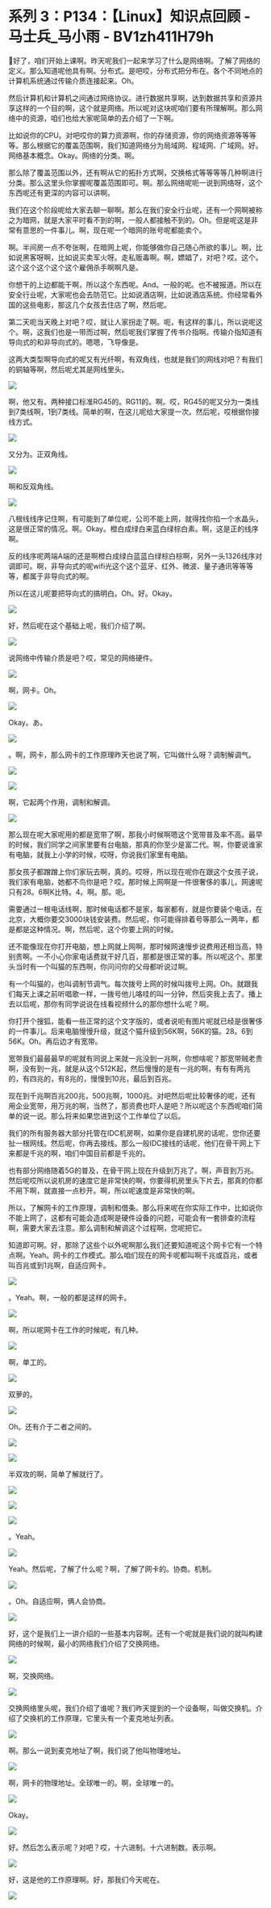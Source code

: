 # 系列 3：P134：【Linux】知识点回顾 - 马士兵_马小雨 - BV1zh411H79h

🤧好了，咱们开始上课啊。昨天呢我们一起来学习了什么是网络啊。了解了网络的定义。那么知道呢他具有啊。分布式。是吧哎，分布式把分布在。各个不同地点的计算机系统通过传输介质连接起来。Oh。

然后计算机和计算机之间通过网络协议。进行数据共享啊，达到数据共享和资源共享这样的一个目的啊，这个就是网络。所以呢对这块呢咱们要有所理解啊。那么网络中的资源，咱们也给大家呢简单的去介绍了一下啊。

比如说你的CPU。对吧哎你的算力资源啊，你的存储资源，你的网络资源等等等等。那么根据它的覆盖范围啊，我们知道网络分为局域网、程域网、广域网。好。网络基本概念。Okay。网络的分类。啊。

那么除了覆盖范围以外，还有啊从它的拓扑方式啊，交换格式等等等等几种啊进行分类。那么这里头你掌握呢覆盖范围即可。啊。那么网络呢呃一说到网络呀，这个东西呢还有更深的内容可以讲啊。

我们在这个阶段呢给大家去聊一聊啊。那么在我们安全行业呢，还有一个网啊被称之为暗网，就是大家平时看不到的啊，一般人都接触不到的。Oh。但是呢这是非常有意思的一件事儿。啊，现在呢一个暗网的账号呢都能卖个。

啊。半间房一点不夸张啊，在暗网上呢，你能够做你自己随心所欲的事儿。啊，比如说黑客呀啊，比如说买卖军火呀。走私贩毒啊。啊，嫖娼了，对吧？哎。这个。这个这个这个这个这个雇佣杀手啊啊凡是。

你想干的上边都能干啊，所以这个东西呢。And。一般的呢。也不被报道。所以在安全行业呢，大家呢也会去防范它。比如说酒店啊，比如说酒店系统。你经常看外国的这些电影，那这几个女孩去住店了啊，然后呢。

第二天呃当天晚上对吧？哎，就让人家拐走了啊。呃，有这样的事儿，所以说呢这个。啊，这我们也是一带而过啊，然后呢我们掌握了传书介指啊。传输介指知道有导向式的和非导向式的。嗯嗯，飞导像是。

这两大类型啊导向式的呢又有光纤啊，有双角线，也就是我们的网线对吧？有我们的铜轴等啊，然后呢尤其是网线里头。



![](img/8c0acf72f030a4558f70b22b7b2a13df_1.png)

啊，他又有。两种接口标准RG45的。RG11的。啊。哎，RG45的呢又分为一类线到7类线啊，1到7类线。简单的啊，在这儿呢给大家提一次。然后呢，哎根据你接线方式。



![](img/8c0acf72f030a4558f70b22b7b2a13df_3.png)

又分为。正双角线。

![](img/8c0acf72f030a4558f70b22b7b2a13df_5.png)

啊和反双角线。

![](img/8c0acf72f030a4558f70b22b7b2a13df_7.png)

八根线线序记住啊，有可能到了单位呢，公司不能上网，就得找你掐一个水晶头，这是很正常的情况。啊。Okay。橙白成绿白来蓝白绿棕白素。啊，这是正的线序啊。

反的线序呢两端A端的还是啊橙白成绿白蓝蓝白绿棕白棕啊，另外一头1326线序对调即可。啊，非导向式的呢wifi光这个这个蓝牙、红外、微波、量子通讯等等等等，都属于非导向式的啊。

所以在这儿呢要把导向式的搞明白。Oh。好。Okay。

![](img/8c0acf72f030a4558f70b22b7b2a13df_9.png)

好，然后呢在这个基础上呢，我们介绍了啊。

![](img/8c0acf72f030a4558f70b22b7b2a13df_11.png)

说网络中传输介质是吧？哎，常见的网络硬件。

![](img/8c0acf72f030a4558f70b22b7b2a13df_13.png)

啊，网卡。Oh。

![](img/8c0acf72f030a4558f70b22b7b2a13df_15.png)

Okay。あ。

![](img/8c0acf72f030a4558f70b22b7b2a13df_17.png)

。啊，网卡，那么网卡的工作原理昨天也说了啊，它叫做什么呀？调制解调气。

![](img/8c0acf72f030a4558f70b22b7b2a13df_19.png)

![](img/8c0acf72f030a4558f70b22b7b2a13df_20.png)

啊，它起两个作用，调制和解调。

![](img/8c0acf72f030a4558f70b22b7b2a13df_22.png)

那么现在呢大家呢用的都是宽带了啊，那我小时候啊嗯这个宽带普及率不高。最早的时候，我们同学之间家里要有台电脑，那真的你至少是富二代。啊，你要说谁家有电脑，就我上小学的时候，哎呀，你说我们家里有电脑。

那女孩子都蹭蹭上你们家玩去啊，真的。哎呀，所以现在呢你在跟这个女孩子说，我们家有电脑，她都不鸟你是吧？哎。那时候上网啊是一件很奢侈的事儿，网速呢只有28。6啊K比特。4。啊。那。呃。

需要通过一根电话线啊，那时候电话都不是家，每家都有，就是你要装个电话，在北京，大概你要交3000块钱安装费。然后呢，你可能得排着号等那么一两年，都是都是这种情况。啊，然后呢，这个你要上网的时候。

还不能像现在你打开电脑，想上网就上网啊，那时候网速慢步说费用还相当高，特别贵啊。一不小心你家电话费就干好几百，那都是很正常的事。所以呢这个。那里头当时有一个叫猫的东西啊，你问问你的父母都听说过啊。

有一个叫猫的，也叫调制节调气。每次拨号上网的时候叫拨号上网。Oh。就跟我们每天上课之前听唱歌一样，一拨号他儿咯哇的叫一分钟，然后突我上去了。播上去以后呢，那你有同学说说在线看视频什么的那你想什么呢？啊。

你打开个搜狐，能看一些正常的这个文字版的，或者说呃有图片呢就已经是很奢侈的一件事儿。后来电脑慢慢升级，就这个猫升级到56K啊，56K的猫。28。6到56K。Oh。再后边才有宽带。

宽带我们最最最早的呢就有同说上来就一兆没到一兆啊，你想啥呢？那宽带贼老贵啊，没有到一兆，就是从这个512K起，然后慢慢的是有一兆的啊，有有有两兆的，有四兆的，有8兆的，慢慢到10兆，最后到百兆。

现在到千兆啊百兆200兆，500兆啊，1000兆。对吧然后呢比较奢侈的呢，还有用企业宽带，用万兆的啊，当然了，那资费也吓人是吧？所以呢这个东西呢咱们简单的说一说。那么将来如果您进到这个工作单位了以后。

我们的所有服务器大部分托管在IDC机房啊，如果你是自建机房的话呢，您你还要扯一根网线。然后呢，你再去接线。那么一般IDC接线的话呢，他们在骨干网上下来都是千兆的啊，咱们中国目前都是千兆的。

也有部分网络随着5G的普及，在骨干网上现在升级到万兆了。啊，声音到万兆。然后呢哎所以说机房的速度它是非常快的啊，你要得机房里头下片去，那真的你都不用下啊，就直接一点秒开。啊，所以呢速度是非常快的啊。

所以，了解网卡的工作原理，调制和借条。那么将来呢在你实际工作中，比如说你不能上网了，这都有可能会造成啊是硬件设备的问题，可能会有一套排查的流程啊，需要大家去注意。那么调制和解调这个过程啊，您呢把它。

知道即可啊。好，那除了这些个以外呢啊那么我们还要知道呢这个网卡它有一个特点啊。Yeah。网卡的工作模式。那么咱们现在的网卡呢都叫啊千兆或百兆，或者叫百兆或到1兆啊，自适应网卡。



![](img/8c0acf72f030a4558f70b22b7b2a13df_24.png)

。Yeah。啊，一般的都是这样的网卡。

![](img/8c0acf72f030a4558f70b22b7b2a13df_26.png)

啊，所以呢网卡在工作的时候呢，有几种。

![](img/8c0acf72f030a4558f70b22b7b2a13df_28.png)

啊，单工的。

![](img/8c0acf72f030a4558f70b22b7b2a13df_30.png)

双萝的。

![](img/8c0acf72f030a4558f70b22b7b2a13df_32.png)

Oh。还有介于二者之间的。

![](img/8c0acf72f030a4558f70b22b7b2a13df_34.png)

![](img/8c0acf72f030a4558f70b22b7b2a13df_35.png)

半双攻的啊，简单了解就行了。

![](img/8c0acf72f030a4558f70b22b7b2a13df_37.png)

![](img/8c0acf72f030a4558f70b22b7b2a13df_38.png)

![](img/8c0acf72f030a4558f70b22b7b2a13df_39.png)

。Yeah。

![](img/8c0acf72f030a4558f70b22b7b2a13df_41.png)

Yeah。然后呢，了解了什么呢？啊，了解了网卡的。协商。机制。

![](img/8c0acf72f030a4558f70b22b7b2a13df_43.png)

。Oh。自适应啊，俩人会协商。

![](img/8c0acf72f030a4558f70b22b7b2a13df_45.png)

好，这个是我们上一讲介绍的一些基本内容啊。还有一个呢就是我们说的就叫构建网络的时候啊，最小的网络我们介绍了交换网络。



![](img/8c0acf72f030a4558f70b22b7b2a13df_47.png)

啊，交换网络。

![](img/8c0acf72f030a4558f70b22b7b2a13df_49.png)

交换网络里头呢，我们介绍了谁呢？我们昨天提到的一个设备啊，叫做交换机。介绍了交换机的工作原理，它里头有一个麦克地址列表。



![](img/8c0acf72f030a4558f70b22b7b2a13df_51.png)

啊。那么一说到麦克地址了啊，我们说了他叫物理地址。

![](img/8c0acf72f030a4558f70b22b7b2a13df_53.png)

啊，网卡的物理地址。全球唯一的。啊，全球唯一的。

![](img/8c0acf72f030a4558f70b22b7b2a13df_55.png)

Okay。

![](img/8c0acf72f030a4558f70b22b7b2a13df_57.png)

好。然后怎么表示呢？对吧？哎，十六进制。十六进制数。表示啊。

![](img/8c0acf72f030a4558f70b22b7b2a13df_59.png)

好，这是他的工作原理啊。好，那我们今天呢在。

![](img/8c0acf72f030a4558f70b22b7b2a13df_61.png)